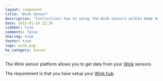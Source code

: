 ```yaml
---
layout: component
title: "Wink Sensor"
description: "Instructions how to setup the Wink sensors within Home Assistant."
date: 2015-01-20 22:36
sidebar: true
comments: false
sharing: true
footer: true
logo: wink.png
ha_category: Sensor
---
```



The Wink sensor platform allows you to get data from your [Wink](http://www.wink.com/) sensors.

The requirement is that you have setup your [Wink hub](/components/light.wink/).

